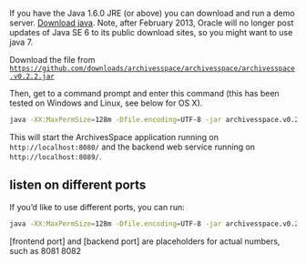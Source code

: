 If you have the Java 1.6.0 JRE (or above) you can download and run a demo server.  [Download java](http://www.java.com/en/download/index.jsp).  Note, after February 2013, Oracle will no longer post updates of Java SE 6 to its public download sites, so you might want to use java 7.

Download the file from [`https://github.com/downloads/archivesspace/archivesspace/archivesspace.v0.2.2.jar`](https://github.com/downloads/archivesspace/archivesspace/archivesspace.v0.2.2.jar)

Then, get to a command prompt and enter this command (this has been tested on Windows and Linux, see below for OS X).

```sh
java -XX:MaxPermSize=128m -Dfile.encoding=UTF-8 -jar archivesspace.v0.2.2.jar
```

This will start the ArchivesSpace application running on `http://localhost:8080/` and the backend web service running on `http://localhost:8089/`.

## listen on different ports

If you’d like to use different ports, you can run:

```sh
java -XX:MaxPermSize=128m -Dfile.encoding=UTF-8 -jar archivesspace.v0.2.2.jar [frontend port] [backend port]
```
[frontend port] and [backend port] are placeholders for actual numbers, such as 8081 8082
